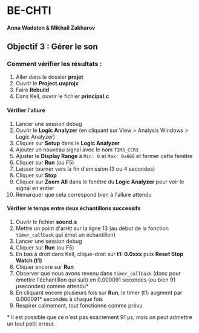 # BE-CHTI

#### Anna Wadsten & Mikhail Zakharov

## Objectif 3 : Gérer le son

### Comment vérifier les résultats :

1. Aller dans le dossier **projet**
1. Ouvrir le **Project.uvprojx**
1. Faire **Rebuild**
1. Dans Keil, ouvrir le fichier **principal.c**

#### Vérifier l'allure

1. Lancer une session debug
1. Ouvrir le **Logic Analyzer** (en cliquant sur View > Analysis Windows > Logic Analyzer)
1. Cliquer sur **Setup** dans le **Logic Analyzer**
1. Ajouter un nouveau signal avec le nom `TIM3_CCR3`
1. Ajuster le **Display Range** à `Min: 0` et `Max: 0x666` et fermer cette fenêtre
1. Cliquer sur **Run** (ou F5)
1. Laisser tourner vers la fin d'emission (3 ou 4 secondes)
1. Cliquer sur **Stop**
1. Cliquer sur **Zoom All** dans le fenêtre du **Logic Analyzer** pour voir le signal en entier
1. Remarquer que cela correspond bien à l'allure attendu

#### Vérifier le temps entre deux échantillons successifs

1. Ouvrir le fichier **sound.s**
1. Mettre un point d'arrêt sur la ligne 13 (au début de la fonction `timer_callback` qui émet un échantillon)
1. Lancer une session debug
1. Cliquer sur **Run** (ou F5)
1. En bas à droit dans Keil, clique-droit sur **t1: 0.0xxx** puis **Reset Stop Watch (t1)**
1. Cliquer encore sur **Run**
1. Observer que nous avons revenu dans `timer_callback` (donc pour émettre l'échantillon qui suit) en 0.000091 secondes (ou bien 91 µsecondes) comme attendu\*
1. En cliquant encore plusieurs fois sur **Run**, le timer (t1) augment par 0.000091\* secondes à chaque fois
1. Respirer calmement, tout fonctionne comme prévu

\* Il est possible que ce n'est pas exactement 91 µs, mais on peut admettre un tout petit erreur.